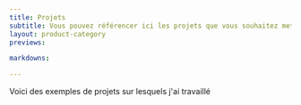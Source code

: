 ```yaml
---
title: Projets
subtitle: Vous pouvez référencer ici les projets que vous souhaitez mettre en avant
layout: product-category
previews:

markdowns:

---
```


Voici des exemples de projets sur lesquels j'ai travaillé